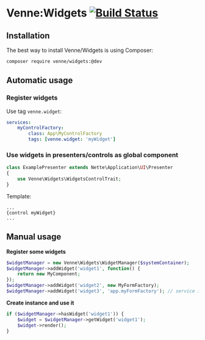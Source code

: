 # Venne:Widgets [![Build Status](https://secure.travis-ci.org/Venne/widgets.png)](http://travis-ci.org/Venne/widgets)


## Installation

The best way to install Venne/Widgets is using Composer:

```sh
composer require venne/widgets:@dev
```


## Automatic usage

### Register widgets

Use tag `venne.widget`:

```yaml
services:
	myControlFactory:
		class: App\MyControlFactory
		tags: [venne.widget: 'myWidget']
```

### Use widgets in presenters/controls as global component

```php
class ExamplePresenter extends Nette\Application\UI\Presenter
{
	use Venne\Widgets\WidgetsControlTrait;
}
```

Template:

```smarty
...
{control myWidget}
...
```


## Manual usage

**Register some widgets**

```php
$widgetManager = new Venne\Widgets\WidgetManager($systemContainer);
$widgetManager->addWidget('widget1', function() {
	return new MyComponent;
});
$widgetManager->addWidget('widget2', new MyFormFactory);
$widgetManager->addWidget('widget3', 'app.myFormFactory'); // service in system container
```

**Create instance and use it**

```php
if ($widgetManager->hasWidget('widget1')) {
	$widget = $widgetManager->getWidget('widget1');
	$widget->render();
}
```
